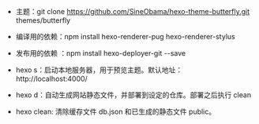 - 主题：git clone https://github.com/SineObama/hexo-theme-butterfly.git themes/butterfly

- 编译用的依赖：npm install hexo-renderer-pug hexo-renderer-stylus

- 发布用的依赖 ：npm install hexo-deployer-git --save

- hexo s：启动本地服务器，用于预览主题。默认地址： http://localhost:4000/

- hexo d：自动生成网站静态文件，并部署到设定的仓库。部署之后执行 clean

- hexo clean: 清除缓存文件 db.json 和已生成的静态文件 public。
